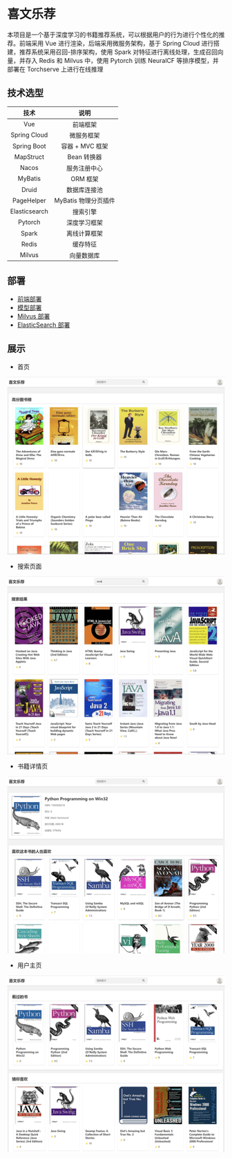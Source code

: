 # 喜文乐荐

本项目是一个基于深度学习的书籍推荐系统，可以根据用户的行为进行个性化的推荐。前端采用 Vue 进行渲染，后端采用微服务架构，基于 Spring Cloud 进行搭建，推荐系统采用召回-排序架构，使用 Spark 对特征进行离线处理，生成召回向量，并存入 Redis 和 Milvus 中，使用 Pytorch 训练 NeuralCF 等排序模型，并部署在 Torchserve 上进行在线推理



## 技术选型

|     技术      |         说明         |
| :-----------: | :------------------: |
|      Vue      |       前端框架       |
| Spring Cloud  |      微服务框架      |
|  Spring Boot  |   容器 + MVC 框架    |
|   MapStruct   |     Bean 转换器      |
|     Nacos     |     服务注册中心     |
|    MyBatis    |       ORM 框架       |
|     Druid     |     数据库连接池     |
|  PageHelper   | MyBatis 物理分页插件 |
| Elasticsearch |       搜索引擎       |
|    Pytorch    |     深度学习框架     |
|     Spark     |     离线计算框架     |
|     Redis     |       缓存特征       |
|    Milvus     |      向量数据库      |



## 部署

- [前端部署](https://github.com/yj8023xx/xiwenlejian/blob/main/front-end/xiwenlejian/README.md)
- [模型部署](https://github.com/yj8023xx/xiwenlejian/blob/main/model/README.md)
- [Milvus 部署](https://github.com/yj8023xx/xiwenlejian/blob/main/milvus/README.md)
- [ElasticSearch 部署](https://github.com/yj8023xx/xiwenlejian/blob/main/elasticsearch/README.md)



## 展示

- 首页

![home](./img/home.png)

- 搜索页面

![search](./img/search.png)

- 书籍详情页

![book](./img/book.png)

- 用户主页

![user](./img/user.png)

